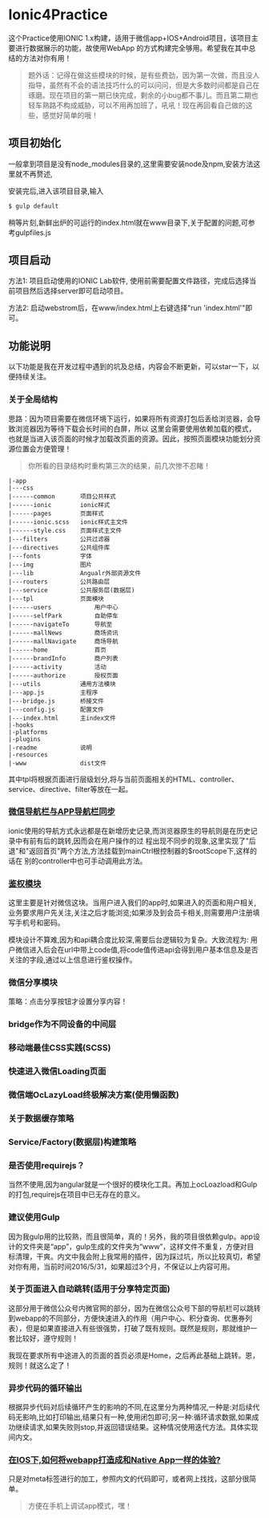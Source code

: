 Ionic4Practice
=====================

这个Practice使用IONIC 1.x构建，适用于微信app+IOS+Android项目，该项目主要进行数据展示的功能，故使用WebApp
的方式构建完全够用。希望我在其中总结的方法对你有用！
>题外话：记得在做这些模块的时候，是有些费劲，因为第一次做，而且没人指导，虽然有不会的语法技巧什么的可以问问，但是大多数时间都是自己在琢磨。现在项目的第一期已快完成，剩余的小bug都不事儿。而且第二期也轻车熟路不构成威胁，可以不用再加班了，吼吼！现在再回看自己做的这些，感觉好简单的哦！

## 项目初始化

一般拿到项目是没有node_modules目录的,这里需要安装node及npm,安装方法这里就不再赘述,

安装完后,进入该项目目录,输入

```bash
$ gulp default
```

稍等片刻,新鲜出炉的可运行的index.html就在www目录下,关于配置的问题,可参考gulpfiles.js


## 项目启动

方法1: 项目启动使用的IONIC Lab软件, 使用前需要配置文件路径，完成后选择当前项目然后选择server即可启动项目。    

方法2: 启动webstrom后，在www/index.html上右键选择"run 'index.html'"即可。

## 功能说明
以下功能是我在开发过程中遇到的坑及总结，内容会不断更新，可以star一下，以便持续关注。


### 关于全局结构
思路：因为项目需要在微信环境下运行，如果将所有资源打包后丢给浏览器，会导致浏览器因为等待下载会长时间的白屏，所以
这里会需要使用依赖加载的模式，也就是当进入该页面的时候才加载改页面的资源。因此，按照页面模块功能划分资源位置会方便管理！ 
>你所看的目录结构时重构第三次的结果，前几次惨不忍睹！

```
|-app    
|---css                 
|------common       项目公共样式        
|------ionic        ionic样式     
|------pages        页面样式  
|------ionic.scss   ionic样式主文件        
|------style.css    页面样式主文件
|---filters         公共过滤器
|---directives      公共组件库
|---fonts           字体
|---img             图片
|---lib             Angualr外部资源文件
|---routers         公共路由层
|---service         公共服务层(数据层)
|---tpl             页面模块
|------users            用户中心
|------selfPark         自助停车
|------navigateTo       导航至
|------mallNews         商场资讯
|------mallNavigate     商场导航
|------home             首页
|------brandInfo        商户列表
|------activity         活动
|------authorize        授权页面
|---utils           通用方法模块
|---app.js          主程序
|---bridge.js       桥接文件
|---config.js       配置文件
|---index.html      主index文件
|-hooks
|-platforms
|-plugins
|-readme            说明
|-resources
|-www               dist文件
```

其中tpl将根据页面进行层级划分,将与当前页面相关的HTML、controller、service、directive、filter等放在一起。

### [微信导航栏与APP导航栏同步](https://github.com/xiangsongtao/IONIC4Practice/blob/master/doc/NavigateSync.md)

ionic使用的导航方式永远都是在新增历史记录,而浏览器原生的导航则是在历史记录中有前有后的跳转,因而会在用户操作的过
程出现不同步的现象,这里实现了"后退"和"返回首页"两个方法,方法挂载到mainCtrl根控制器的$rootScope下,这样的话在
别的controller中也可手动调用此方法。


### [鉴权模块](https://github.com/xiangsongtao/IONIC4Practice/blob/master/doc/checkAuthorize.md)

这里主要是针对微信这块。当用户进入我们的app时,如果进入的页面和用户相关,业务要求用户先关注,关注之后才能浏览;如果涉及到会员卡相关,则需要用户注册填写手机号和密码。

模块设计不算难,因为和api耦合度比较深,需要后台逻辑较为复杂。大致流程为: 用户微信进入后会在url中带上code值,将code值传进api会得到用户基本信息及是否关注的字段,通过以上信息进行鉴权操作。

### 微信分享模块
策略：点击分享按钮才设置分享内容！

### bridge作为不同设备的中间层

### 移动端最佳CSS实践(SCSS)

### 快速进入微信Loading页面

### 微信端OcLazyLoad终极解决方案(使用懒函数)

### 关于数据缓存策略

### Service/Factory(数据层)构建策略


### 是否使用requirejs？

当然不使用,因为angular就是一个很好的模块化工具。再加上ocLoazload和Gulp的打包,requirejs在项目中已无存在的意义。

### 建议使用Gulp

因为我gulp用的比较熟，而且很简单，真的！另外，我的项目很依赖gulp。app设计的文件夹是“app”，gulp生成的文件夹为“www”，这样文件不重复，方便对目标清理，干爽。内文中我会附上我常用的插件，因为踩过坑，所以比较真切，希望对你有用，当前时间2016/5/31，如果超过3个月，不保证以上内容可用。

### 关于页面进入自动跳转(适用于分享特定页面)

这部分用于微信公众号内微官网的部分，因为在微信公众号下部的导航栏可以跳转到webapp的不同部分，方便快速进入的作用（用户中心、积分查询、优惠券列表），但是如果直接进入有些很强势，打破了既有规则。既然是规则，那就维护一套比较好，遵守规则！

我现在要求所有中途进入的页面的首页必须是Home，之后再此基础上跳转。恩，规则！就这么定了！

### 异步代码的循环输出

根据异步代码对后续循环产生的影响的不同,在这里分为两种情况,一种是:对后续代码无影响,比如打印输出,结果只有一种,使用闭包即可;另一种:循环请求数据,如果成功继续请求,如果失败则stop,并返回错误结果。这种情况使用迭代方法。具体实现间内文。

### [在IOS下,如何将webapp打造成和Native App一样的体验?](https://github.com/xiangsongtao/IONIC4Practice/blob/master/doc/lookLikeNativeApp.md)

只是对meta标签进行的加工，参照内文的代码即可，或者网上找找，这部分很简单。

>方便在手机上调试app模式，嘿！


